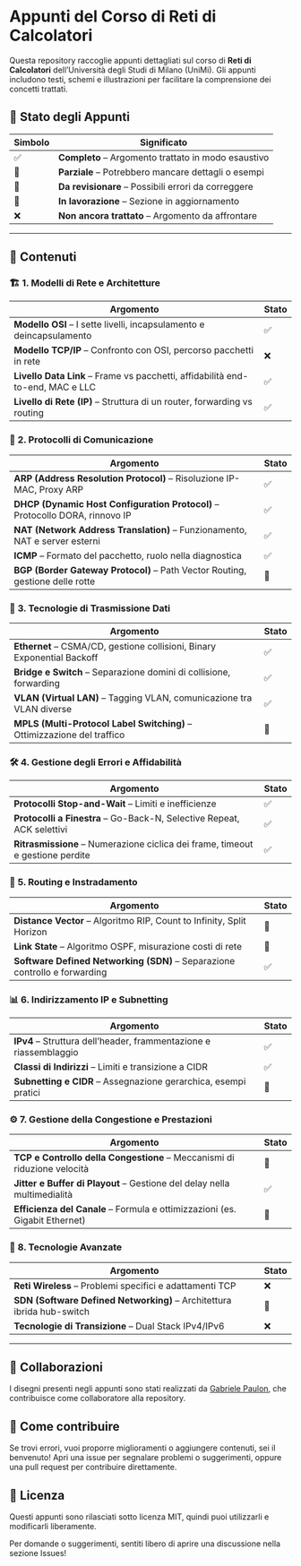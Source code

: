 # Appunti del Corso di Reti di Calcolatori

Questa repository raccoglie appunti dettagliati sul corso di **Reti di Calcolatori** dell’Università degli Studi di Milano (UniMi). Gli appunti includono testi, schemi e illustrazioni per facilitare la comprensione dei concetti trattati.

## 📌 Stato degli Appunti  

| Simbolo | Significato |
|---------|------------|
| ✅ | **Completo** – Argomento trattato in modo esaustivo |
| 📝 | **Parziale** – Potrebbero mancare dettagli o esempi |
| 🔧 | **Da revisionare** – Possibili errori da correggere |
| 🚧 | **In lavorazione** – Sezione in aggiornamento |
| ❌ | **Non ancora trattato** – Argomento da affrontare |

---

## 📂 Contenuti  

### 🏗 **1. Modelli di Rete e Architetture**  

| Argomento | Stato |
|-----------|-------|
| **Modello OSI** – I sette livelli, incapsulamento e deincapsulamento | ✅ |
| **Modello TCP/IP** – Confronto con OSI, percorso pacchetti in rete | ❌ |
| **Livello Data Link** – Frame vs pacchetti, affidabilità end-to-end, MAC e LLC | ✅ |
| **Livello di Rete (IP)** – Struttura di un router, forwarding vs routing | ✅ |

### 📡 **2. Protocolli di Comunicazione**  

| Argomento | Stato |
|-----------|-------|
| **ARP (Address Resolution Protocol)** – Risoluzione IP-MAC, Proxy ARP | ✅ |
| **DHCP (Dynamic Host Configuration Protocol)** – Protocollo DORA, rinnovo IP | ✅ |
| **NAT (Network Address Translation)** – Funzionamento, NAT e server esterni | ✅ |
| **ICMP** – Formato del pacchetto, ruolo nella diagnostica | ✅ |
| **BGP (Border Gateway Protocol)** – Path Vector Routing, gestione delle rotte | 🚧 |

### 🔗 **3. Tecnologie di Trasmissione Dati**  

| Argomento | Stato |
|-----------|-------|
| **Ethernet** – CSMA/CD, gestione collisioni, Binary Exponential Backoff | ✅ |
| **Bridge e Switch** – Separazione domini di collisione, forwarding | ✅ |
| **VLAN (Virtual LAN)** – Tagging VLAN, comunicazione tra VLAN diverse | ✅ |
| **MPLS (Multi-Protocol Label Switching)** – Ottimizzazione del traffico | 🚧 |

### 🛠 **4. Gestione degli Errori e Affidabilità**  

| Argomento | Stato |
|-----------|-------|
| **Protocolli Stop-and-Wait** – Limiti e inefficienze | ✅ |
| **Protocolli a Finestra** – Go-Back-N, Selective Repeat, ACK selettivi | ✅ |
| **Ritrasmissione** – Numerazione ciclica dei frame, timeout e gestione perdite | ✅ |

### 📍 **5. Routing e Instradamento**  

| Argomento | Stato |
|-----------|-------|
| **Distance Vector** – Algoritmo RIP, Count to Infinity, Split Horizon | 🔧 |
| **Link State** – Algoritmo OSPF, misurazione costi di rete | 🚧 |
| **Software Defined Networking (SDN)** – Separazione controllo e forwarding | ✅ |

### 📊 **6. Indirizzamento IP e Subnetting**  

| Argomento | Stato |
|-----------|-------|
| **IPv4** – Struttura dell’header, frammentazione e riassemblaggio | ✅ |
| **Classi di Indirizzi** – Limiti e transizione a CIDR | ✅ |
| **Subnetting e CIDR** – Assegnazione gerarchica, esempi pratici | 🔧 |

### ⚙ **7. Gestione della Congestione e Prestazioni**  

| Argomento | Stato |
|-----------|-------|
| **TCP e Controllo della Congestione** – Meccanismi di riduzione velocità | 🚧 |
| **Jitter e Buffer di Playout** – Gestione del delay nella multimedialità | ✅ |
| **Efficienza del Canale** – Formula e ottimizzazioni (es. Gigabit Ethernet) | 🔧 |

### 🚀 **8. Tecnologie Avanzate**  

| Argomento | Stato |
|-----------|-------|
| **Reti Wireless** – Problemi specifici e adattamenti TCP | ❌ |
| **SDN (Software Defined Networking)** – Architettura ibrida hub-switch | 🚧 |
| **Tecnologie di Transizione** – Dual Stack IPv4/IPv6 | ❌ |

---

## 👥 Collaborazioni
I disegni presenti negli appunti sono stati realizzati da [Gabriele Paulon](https://github.com/casten01), che contribuisce come collaboratore alla repository.

## 🤝 Come contribuire

Se trovi errori, vuoi proporre miglioramenti o aggiungere contenuti, sei il benvenuto!
Apri una issue per segnalare problemi o suggerimenti, oppure una pull request per contribuire direttamente.

## 📜 Licenza
Questi appunti sono rilasciati sotto licenza MIT, quindi puoi utilizzarli e modificarli liberamente.

Per domande o suggerimenti, sentiti libero di aprire una discussione nella sezione Issues!